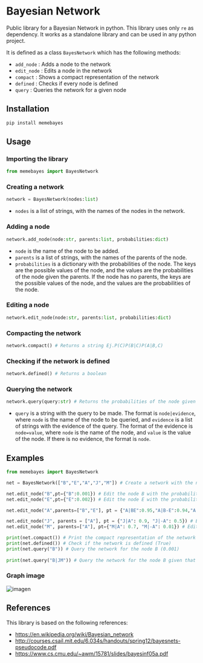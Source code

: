 # Bayesian Network

Public library for a Bayesian Network in python. This library uses only `re` as dependency. It works as a standalone library and can be used in any python project.

It is defined as a class `BayesNetwork` which has the following methods:

* `add_node` : Adds a node to the network
* `edit_node` : Edits a node in the network
* `compact` : Shows a compact representation of the network
* `defined` : Checks if every node is defined
* `query` : Queries the network for a given node

## Installation
```bash
pip install memebayes
```
## Usage
### Importing the library
```python
from memebayes import BayesNetwork
```
### Creating a network
```python
network = BayesNetwork(nodes:list)
```
- `nodes` is a list of strings, with the names of the nodes in the network.
### Adding a node
```python
network.add_node(node:str, parents:list, probabilities:dict)
```
- `node` is the name of the node to be added.
- `parents` is a list of strings, with the names of the parents of the node.
- `probabilities` is a dictionary with the probabilities of the node. The keys are the possible values of the node, and the values are the probabilities of the node given the parents. If the node has no parents, the keys are the possible values of the node, and the values are the probabilities of the node.
### Editing a node
```python
network.edit_node(node:str, parents:list, probabilities:dict)
```
### Compacting the network
```python
network.compact() # Returns a string Ej.P(C)P(B|C)P(A|B,C)
```
### Checking if the network is defined
```python
network.defined() # Returns a boolean
```
### Querying the network
```python
network.query(query:str) # Returns the probabilities of the node given the evidence
```
- `query` is a string with the query to be made. The format is `node|evidence`, where `node` is the name of the node to be queried, and `evidence` is a list of strings with the evidence of the query. The format of the evidence is `node=value`, where `node` is the name of the node, and `value` is the value of the node. If there is no evidence, the format is `node`.

## Examples

```python
from memebayes import BayesNetwork

net = BayesNetwork(["B","E","A","J","M"]) # Create a network with the nodes B, E, A, J and M

net.edit_node("B",pt={"B":0.001}) # Edit the node B with the probability of being true
net.edit_node("E",pt={"E":0.002}) # Edit the node E with the probability of being true

net.edit_node("A",parents=["B","E"], pt = {"A|BE":0.95,"A|B-E":0.94,"A|-BE":0.29,"A|-B-E":0.001}) # Edit the node A with all the possible probabilities of being true given the parents B and E

net.edit_node("J", parents = ["A"], pt = {"J|A": 0.9, "J|-A": 0.5}) # Edit the node J with the probability of being true given that A is true
net.edit_node("M", parents=["A"], pt={"M|A": 0.7, "M|-A": 0.01}) # Edit the node M with the probability of being true given that A is true

print(net.compact()) # Print the compact representation of the network (Ej.P(B)P(E)P(A|B,E)P(J|A)P(M|A))
print(net.defined()) # Check if the network is defined (True)
print(net.query("B")) # Query the network for the node B (0.001)
 
print(net.query("B|JM")) # Query the network for the node B given that J and M are true (0.0007)
```
### Graph image
![imagen](https://user-images.githubusercontent.com/64183934/220893461-12586da5-ab6d-4c4c-a483-0020eb5ecbd4.png)



## References

This library is based on the following references:

* https://en.wikipedia.org/wiki/Bayesian_network
* http://courses.csail.mit.edu/6.034s/handouts/spring12/bayesnets-pseudocode.pdf
* https://www.cs.cmu.edu/~awm/15781/slides/bayesinf05a.pdf
